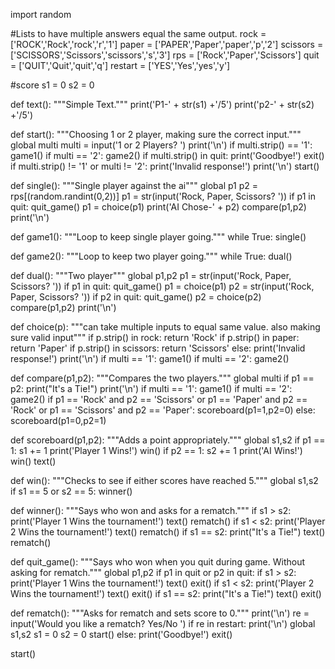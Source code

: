 import random

#Lists to have multiple answers equal the same output.
rock = ['ROCK','Rock','rock','r','1']
paper = ['PAPER','Paper','paper','p','2']
scissors = ['SCISSORS','Scissors','scissors','s','3']
rps = ['Rock','Paper','Scissors']
quit = ['QUIT','Quit','quit','q']
restart = ['YES','Yes','yes','y']

#score
s1 = 0
s2 = 0

def text():
    """Simple Text."""
    print('P1-' + str(s1) +'/5')
    print('p2-' + str(s2) +'/5')

def start():
    """Choosing 1 or 2 player, making sure the correct input."""
    global multi
    multi = input('1 or 2 Players? ')
    print('\n')
    if multi.strip() == '1':
        game1()
    if multi == '2':
        game2()
    if multi.strip() in quit:
        print('Goodbye!')
        exit()
    if multi.strip() != '1' or multi != '2':
        print('Invalid response!')
        print('\n')
        start()

def single():
    """Single player against the ai"""
    global p1
    p2 = rps[(random.randint(0,2))]
    p1 = str(input('Rock, Paper, Scissors? '))
    if p1 in quit:
        quit_game()
    p1 = choice(p1)
    print('AI Chose-' + p2)
    compare(p1,p2)
    print('\n')

def game1():
    """Loop to keep single player going."""
    while True:
        single()

def game2():
    """Loop to keep two player going."""
    while True:
        dual()

def dual():
    """Two player"""
    global p1,p2
    p1 = str(input('Rock, Paper, Scissors? '))
    if p1 in quit:
        quit_game()
    p1 = choice(p1)
    p2 = str(input('Rock, Paper, Scissors? '))
    if p2 in quit:
        quit_game()
    p2 = choice(p2)
    compare(p1,p2)
    print('\n')

def choice(p):
    """can take multiple inputs to equal same value. also
    making sure valid input"""
    if p.strip() in rock:
        return 'Rock'
    if p.strip() in paper:
        return 'Paper'
    if p.strip() in scissors:
        return 'Scissors'
    else:
        print('Invalid response!')
        print('\n')
        if multi == '1':
            game1()
        if multi == '2':
            game2()

def compare(p1,p2):
    """Compares the two players."""
    global multi
    if p1 == p2:
        print("It's a Tie!")
        print('\n')
        if multi == '1':
            game1()
        if multi == '2':
            game2()
    if p1 == 'Rock' and p2 == 'Scissors' or p1 == 'Paper' and p2 == 'Rock' or p1 == 'Scissors' and p2 == 'Paper':
        scoreboard(p1=1,p2=0)
    else:
        scoreboard(p1=0,p2=1)

def scoreboard(p1,p2):
    """Adds a point appropriately."""
    global s1,s2
    if p1 == 1:
        s1 += 1
        print('Player 1 Wins!')
        win()
    if p2 == 1:
        s2 += 1
        print('AI Wins!')
        win()
    text()

def win():
    """Checks to see if either scores have reached 5."""
    global s1,s2
    if s1 == 5 or s2 == 5:
        winner()

def winner():
    """Says who won and asks for a rematch."""
    if s1 > s2:
        print('Player 1 Wins the tournament!')
        text()
        rematch()
    if s1 < s2:
        print('Player 2 Wins the tournament!')
        text()
        rematch()
    if s1 == s2:
        print("It's a Tie!")
        text()
        rematch()

def quit_game():
    """Says who won when you quit during game. Without asking for rematch."""
    global p1,p2
    if p1 in quit or p2 in quit:
        if s1 > s2:
            print('Player 1 Wins the tournament!')
            text()
            exit()
        if s1 < s2:
            print('Player 2 Wins the tournament!')
            text()
            exit()
        if s1 == s2:
            print("It's a Tie!")
            text()
            exit()

def rematch():
    """Asks for rematch and sets score to 0."""
    print('\n')
    re = input('Would you like a rematch? Yes/No ')
    if re in restart:
        print('\n')
        global s1,s2
        s1 = 0
        s2 = 0
        start()
    else:
        print('Goodbye!')
        exit()

start()
